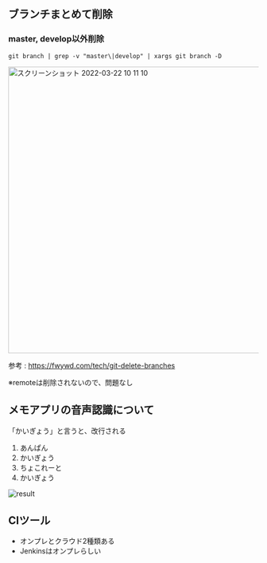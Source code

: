 ## ブランチまとめて削除

### master, develop以外削除

```
git branch | grep -v "master\|develop" | xargs git branch -D
```

<img width="575" alt="スクリーンショット 2022-03-22 10 11 10" src="https://user-images.githubusercontent.com/16571394/159387840-39958d2a-1821-401d-b01f-b6b283b82245.png">

参考 : https://fwywd.com/tech/git-delete-branches

※remoteは削除されないので、問題なし

## メモアプリの音声認識について

「かいぎょう」と言うと、改行される

1. あんぱん
2. かいぎょう
3. ちょこれーと
4. かいぎょう

![result](https://user-images.githubusercontent.com/16571394/159393016-09a216cd-5cdb-4b2e-b37c-cb3015f259b3.gif)

## CIツール

- オンプレとクラウド2種類ある
- Jenkinsはオンプレらしい

